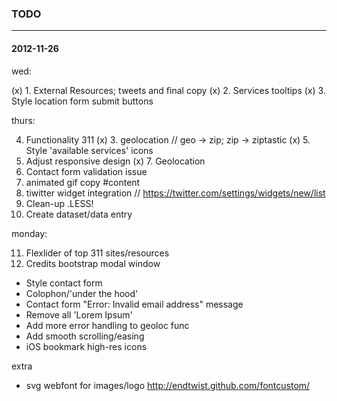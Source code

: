 ### TODO
- - -

#### 2012-11-26

wed:

(x) 1. External Resources; tweets and final copy
(x) 2. Services tooltips
(x) 3. Style location form submit buttons

thurs:

4. Functionality 311 
(x) 3. geolocation		// geo -> zip; zip -> ziptastic
(x) 5. Style 'available services' icons
6. Adjust responsive design
(x) 7. Geolocation
8. Contact form validation issue
9. animated gif copy #content
10. tiwitter widget integration		// https://twitter.com/settings/widgets/new/list
11. Clean-up .LESS!
12. Create dataset/data entry

monday:

11. Flexlider of top 311 sites/resources
12. Credits bootstrap modal window



- Style contact form
- Colophon/'under the hood'
- Contact form "Error: Invalid email address" message
- Remove all 'Lorem Ipsum'
- Add more error handling to geoloc func
- Add smooth scrolling/easing
- iOS bookmark high-res icons


extra

- svg webfont for images/logo
	http://endtwist.github.com/fontcustom/